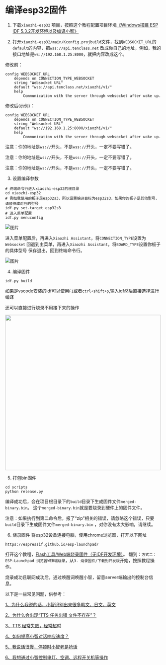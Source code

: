 # 编译esp32固件

1. 下载`xiaozhi-esp32`
   项目，按照这个教程配置项目环境[《Windows搭建 ESP IDF 5.3.2开发环境以及编译小智》](https://icnynnzcwou8.feishu.cn/wiki/JEYDwTTALi5s2zkGlFGcDiRknXf)

2. 打开`xiaozhi-esp32/main/Kconfig.projbuild`文件，找到`WEBSOCKET_URL`的`default`的内容，把`wss://api.tenclass.net`
   改成你自己的地址，例如，我的接口地址是`ws://192.168.1.25:8000`，就把内容改成这个。

修改前：

```
config WEBSOCKET_URL
    depends on CONNECTION_TYPE_WEBSOCKET
    string "Websocket URL"
    default "wss://api.tenclass.net/xiaozhi/v1/"
    help
        Communication with the server through websocket after wake up.
```

修改后(示例)：

```
config WEBSOCKET_URL
    depends on CONNECTION_TYPE_WEBSOCKET
    string "Websocket URL"
    default "ws://192.168.1.25:8000/xiaozhi/v1/"
    help
        Communication with the server through websocket after wake up.
```

注意：你的地址是`ws://`开头，不是`wss://`开头，一定不要写错了。

注意：你的地址是`ws://`开头，不是`wss://`开头，一定不要写错了。

注意：你的地址是`ws://`开头，不是`wss://`开头，一定不要写错了。

3. 设置编译参数

```
# 终端命令行进入xiaozhi-esp32的根目录
cd xiaozhi-esp32
# 例如我使用的板子是esp32s3，所以设置编译目标为esp32s3，如果你的板子是其他型号，请替换成对应的型号
idf.py set-target esp32s3
# 进入菜单配置
idf.py menuconfig
```

![图片](images/build_setting01.png)

进入菜单配置后，再进入`Xiaozhi Assistant`，将`CONNECTION_TYPE`设置为`Websocket`
回退到主菜单，再进入`Xiaozhi Assistant`，将`BOARD_TYPE`设置你板子的具体型号
保存退出，回到终端命令行。

![图片](images/build_setting02.png)

4. 编译固件

```
idf.py build
```

如果是vscode安装的idf可以使用`F1`或者`ctrl+shift+p`,输入idf然后直接选择进行编译

还可以直接进行烧录不用接下来的操作

<img src="./images/vscode_idf.png" width="500px"/>

5. 打包bin固件

```
cd scripts
python release.py
```

编译成功后，会在项目根目录下的`build`目录下生成固件文件`merged-binary.bin`。
这个`merged-binary.bin`就是要烧录到硬件上的固件文件。

注意：如果执行到第二命令后，报了“zip”相关的错误，请忽略这个错误，只要`build`目录下生成固件文件`merged-binary.bin`
，对你没有太大影响，请继续。

6. 烧录固件
   将esp32设备连接电脑，使用chrome浏览器，打开以下网址

```
https://espressif.github.io/esp-launchpad/
```

打开这个教程，[Flash工具/Web端烧录固件（无IDF开发环境）](https://ccnphfhqs21z.feishu.cn/wiki/Zpz4wXBtdimBrLk25WdcXzxcnNS)。
翻到：`方式二：ESP-Launchpad 浏览器WEB端烧录`，从`3. 烧录固件/下载到开发板`开始，按照教程操作。

烧录成功且联网成功后，通过唤醒词唤醒小智，留意server端输出的控制台信息。

以下是一些常见问题，供参考：

[1、为什么我说的话，小智识别出来很多韩文、日文、英文](./FAQ.md#1tts-%E7%BB%8F%E5%B8%B8%E5%A4%B1%E8%B4%A5%E7%BB%8F%E5%B8%B8%E8%B6%85%E6%97%B6-)

[2、为什么会出现“TTS 任务出错 文件不存在”？](./FAQ.md#1tts-%E7%BB%8F%E5%B8%B8%E5%A4%B1%E8%B4%A5%E7%BB%8F%E5%B8%B8%E8%B6%85%E6%97%B6-)

[3、TTS 经常失败，经常超时](./FAQ.md#1tts-%E7%BB%8F%E5%B8%B8%E5%A4%B1%E8%B4%A5%E7%BB%8F%E5%B8%B8%E8%B6%85%E6%97%B6-)

[4、如何提高小智对话响应速度？](./FAQ.md#1tts-%E7%BB%8F%E5%B8%B8%E5%A4%B1%E8%B4%A5%E7%BB%8F%E5%B8%B8%E8%B6%85%E6%97%B6-)

[5、我说话很慢，停顿时小智老是抢话](./FAQ.md#1tts-%E7%BB%8F%E5%B8%B8%E5%A4%B1%E8%B4%A5%E7%BB%8F%E5%B8%B8%E8%B6%85%E6%97%B6-)

[6、我想通过小智控制电灯、空调、远程开关机等操作](./FAQ.md#1tts-%E7%BB%8F%E5%B8%B8%E5%A4%B1%E8%B4%A5%E7%BB%8F%E5%B8%B8%E8%B6%85%E6%97%B6-)
